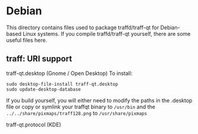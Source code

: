 
Debian
====================
This directory contains files used to package traffd/traff-qt
for Debian-based Linux systems. If you compile traffd/traff-qt yourself, there are some useful files here.

## traff: URI support ##


traff-qt.desktop  (Gnome / Open Desktop)
To install:

	sudo desktop-file-install traff-qt.desktop
	sudo update-desktop-database

If you build yourself, you will either need to modify the paths in
the .desktop file or copy or symlink your traffqt binary to `/usr/bin`
and the `../../share/pixmaps/traff128.png` to `/usr/share/pixmaps`

traff-qt.protocol (KDE)

